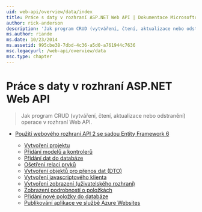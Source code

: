 ```yaml
---
uid: web-api/overview/data/index
title: Práce s daty v rozhraní ASP.NET Web API | Dokumentace Microsoftu
author: rick-anderson
description: 'Jak program CRUD (vytváření, čtení, aktualizace nebo odstranění) operace v rozhraní Web API.'
ms.author: riande
ms.date: 10/23/2014
ms.assetid: 995cbe38-7dbd-4c36-a5d0-a761944c7636
msc.legacyurl: /web-api/overview/data
msc.type: chapter
---
```

<a name="working-with-data-in-aspnet-web-api"></a>Práce s daty v rozhraní ASP.NET Web API
====================
> Jak program CRUD (vytváření, čtení, aktualizace nebo odstranění) operace v rozhraní Web API.


- [Použití webového rozhraní API 2 se sadou Entity Framework 6](using-web-api-with-entity-framework/index.md)

    - [Vytvoření projektu](using-web-api-with-entity-framework/part-1.md)
    - [Přidání modelů a kontrolerů](using-web-api-with-entity-framework/part-2.md)
    - [Přidání dat do databáze](using-web-api-with-entity-framework/part-3.md)
    - [Ošetření relací prvků](using-web-api-with-entity-framework/part-4.md)
    - [Vytvoření objektů pro přenos dat (DTO)](using-web-api-with-entity-framework/part-5.md)
    - [Vytvoření javascriptového klienta](using-web-api-with-entity-framework/part-6.md)
    - [Vytvoření zobrazení (uživatelského rozhraní)](using-web-api-with-entity-framework/part-7.md)
    - [Zobrazení podrobností o položkách](using-web-api-with-entity-framework/part-8.md)
    - [Přidání nové položky do databáze](using-web-api-with-entity-framework/part-9.md)
    - [Publikování aplikace ve službě Azure Websites](using-web-api-with-entity-framework/part-10.md)
